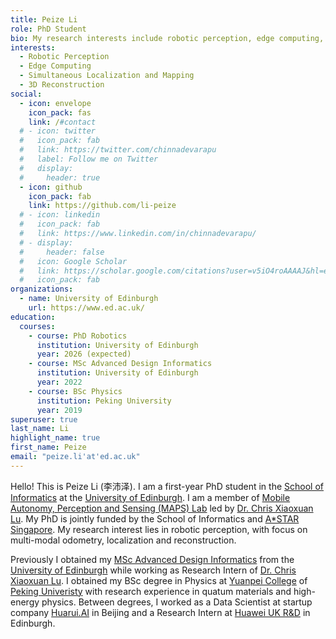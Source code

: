 ```yaml
---
title: Peize Li
role: PhD Student
bio: My research interests include robotic perception, edge computing, SLAM and 3D reconstruction.
interests:
  - Robotic Perception
  - Edge Computing
  - Simultaneous Localization and Mapping
  - 3D Reconstruction
social:
  - icon: envelope
    icon_pack: fas
    link: /#contact
  # - icon: twitter
  #   icon_pack: fab
  #   link: https://twitter.com/chinnadevarapu
  #   label: Follow me on Twitter
  #   display:
  #     header: true
  - icon: github
    icon_pack: fab
    link: https://github.com/li-peize
  # - icon: linkedin
  #   icon_pack: fab
  #   link: https://www.linkedin.com/in/chinnadevarapu/
  # - display:
  #     header: false
  #   icon: Google Scholar
  #   link: https://scholar.google.com/citations?user=v5iO4roAAAAJ&hl=en
  #   icon_pack: fab
organizations:
  - name: University of Edinburgh
    url: https://www.ed.ac.uk/
education:
  courses:
    - course: PhD Robotics
      institution: University of Edinburgh
      year: 2026 (expected)
    - course: MSc Advanced Design Informatics
      institution: University of Edinburgh
      year: 2022
    - course: BSc Physics
      institution: Peking University
      year: 2019
superuser: true
last_name: Li
highlight_name: true
first_name: Peize
email: "peize.li'at'ed.ac.uk"
---
```


Hello! This is Peize Li (李沛泽). I am a first-year PhD student in the [School of Informatics](https://www.ed.ac.uk/informatics) at the [University of Edinburgh](https://www.ed.ac.uk/). I am a member of [Mobile Autonomy, Perception and Sensing (MAPS) Lab](https://maps-lab.github.io/) led by [Dr. Chris Xiaoxuan Lu](https://christopherlu.github.io/). My PhD is jointly funded by the School of Informatics and [A\*STAR Singapore](https://www.a-star.edu.sg/). My research interest lies in robotic perception, with focus on multi-modal odometry, localization and reconstruction.

Previously I obtained my [MSc Advanced Design Informatics](https://www.designinformatics.org/) from the [University of Edinburgh](https://www.ed.ac.uk/) while working as Research Intern of [Dr. Chris Xiaoxuan Lu](https://christopherlu.github.io/). I obtained my BSc degree in Physics at [Yuanpei College](https://yuanpei.pku.edu.cn/en/index.htm) of [Peking Univeristy](https://english.pku.edu.cn/) with research experience in quatum materials and high-energy physics. Between degrees, I worked as a Data Scientist at startup company [Huarui.AI](http://huaruixinzhi.com/) in Beijing and a Research Intern at [Huawei UK R&D](https://www.huawei.com/uk/corporate-information/research-development) in Edinburgh.

<!-- {{< icon name="download" pack="fas" >}} Download my {{< staticref "uploads/resume.pdf" "newtab" >}}resumé{{< /staticref >}}. -->
